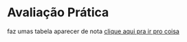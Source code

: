 # Avaliação Prática
faz umas tabela aparecer de nota
[clique aqui pra ir pro coisa](https://pedro-escola.github.io/avaliacao-analise/)
